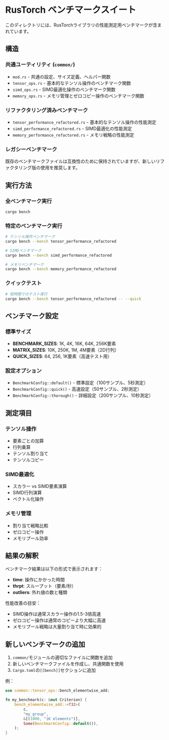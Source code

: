 # RusTorch ベンチマークスイート

このディレクトリには、RusTorchライブラリの性能測定用ベンチマークが含まれています。

## 構造

### 共通ユーティリティ (`common/`)
- `mod.rs` - 共通の設定、サイズ定義、ヘルパー関数
- `tensor_ops.rs` - 基本的なテンソル操作のベンチマーク関数
- `simd_ops.rs` - SIMD最適化操作のベンチマーク関数  
- `memory_ops.rs` - メモリ管理とゼロコピー操作のベンチマーク関数

### リファクタリング済みベンチマーク
- `tensor_performance_refactored.rs` - 基本的なテンソル操作の性能測定
- `simd_performance_refactored.rs` - SIMD最適化の性能測定
- `memory_performance_refactored.rs` - メモリ戦略の性能測定

### レガシーベンチマーク
既存のベンチマークファイルは互換性のために保持されていますが、新しいリファクタリング版の使用を推奨します。

## 実行方法

### 全ベンチマーク実行
```bash
cargo bench
```

### 特定のベンチマーク実行
```bash
# テンソル操作ベンチマーク
cargo bench --bench tensor_performance_refactored

# SIMDベンチマーク
cargo bench --bench simd_performance_refactored

# メモリベンチマーク
cargo bench --bench memory_performance_refactored
```

### クイックテスト
```bash
# 短時間でのテスト実行
cargo bench --bench tensor_performance_refactored -- --quick
```

## ベンチマーク設定

### 標準サイズ
- **BENCHMARK_SIZES**: 1K, 4K, 16K, 64K, 256K要素
- **MATRIX_SIZES**: 10K, 250K, 1M, 4M要素（2D行列）
- **QUICK_SIZES**: 64, 256, 1K要素（高速テスト用）

### 設定オプション
- `BenchmarkConfig::default()` - 標準設定（100サンプル、5秒測定）
- `BenchmarkConfig::quick()` - 高速設定（50サンプル、2秒測定）
- `BenchmarkConfig::thorough()` - 詳細設定（200サンプル、10秒測定）

## 測定項目

### テンソル操作
- 要素ごとの加算
- 行列乗算
- テンソル割り当て
- テンソルコピー

### SIMD最適化
- スカラー vs SIMD要素演算
- SIMD行列演算
- ベクトル化操作

### メモリ管理
- 割り当て戦略比較
- ゼロコピー操作
- メモリプール効率

## 結果の解釈

ベンチマーク結果は以下の形式で表示されます：
- **time**: 操作にかかった時間
- **thrpt**: スループット（要素/秒）
- **outliers**: 外れ値の数と種類

性能改善の目安：
- SIMD操作は通常スカラー操作の1.5-3倍高速
- ゼロコピー操作は通常のコピーより大幅に高速
- メモリプール戦略は大量割り当て時に効果的

## 新しいベンチマークの追加

1. `common/`モジュールの適切なファイルに関数を追加
2. 新しいベンチマークファイルを作成し、共通関数を使用
3. `Cargo.toml`の`[[bench]]`セクションに追加

例：
```rust
use common::tensor_ops::bench_elementwise_add;

fn my_benchmark(c: &mut Criterion) {
    bench_elementwise_add::<f32>(
        c,
        "my_group",
        &[(1000, "1K elements")],
        Some(BenchmarkConfig::default()),
    );
}
```
